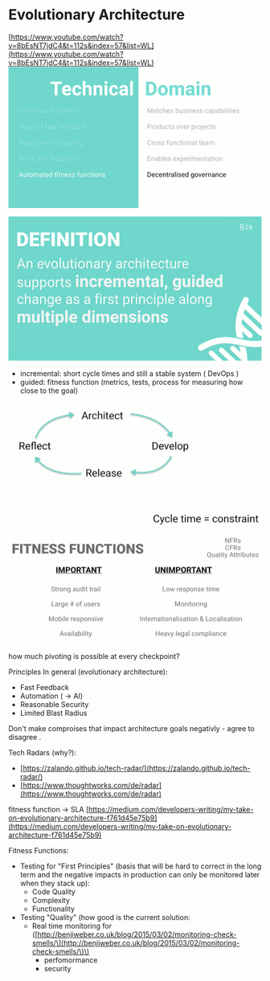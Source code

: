 # Evolutionary Architecture

[https://www.youtube.com/watch?v=8bEsNT7jdC4&t=112s&index=57&list=WL](https://www.youtube.com/watch?v=8bEsNT7jdC4&t=112s&index=57&list=WL)  
![](/assets/principles-of-evolutionary-architecture.png)

![](/assets/evolutionary-architecture.png)

* incremental: short cycle times and still a stable system \( DevOps \)
* guided: fitness function \(metrics, tests, process for measuring how close to the goal\) 

![](/assets/architecture-cycle-1.png)

![](/assets/fitness-function.png)

how much pivoting is possible at every checkpoint?

Principles In general \(evolutionary architecture\):

* Fast Feedback
* Automation \( -&gt; AI\)
* Reasonable Security
* Limited Blast Radius

Don't make comproises that impact architecture goals negativly - agree to disagree .

Tech Radars \(why?\):

* [https://zalando.github.io/tech-radar/](https://zalando.github.io/tech-radar/)
* [https://www.thoughtworks.com/de/radar](https://www.thoughtworks.com/de/radar)

fitness function -&gt; SLA [https://medium.com/developers-writing/my-take-on-evolutionary-architecture-f761d45e75b9](https://medium.com/developers-writing/my-take-on-evolutionary-architecture-f761d45e75b9)

Fitness Functions:

* Testing for "First Principles" \(basis that will be hard to correct in the long term and the negative impacts in production can only be monitored later when they stack up\):
  * Code Quality
  * Complexity 
  * Functionality
* Testing "Quality" \(how good is the current solution: 
  * Real time monitoring for  \([http://benjiweber.co.uk/blog/2015/03/02/monitoring-check-smells/\](http://benjiweber.co.uk/blog/2015/03/02/monitoring-check-smells/\)\)
    * perfomormance
    * security



